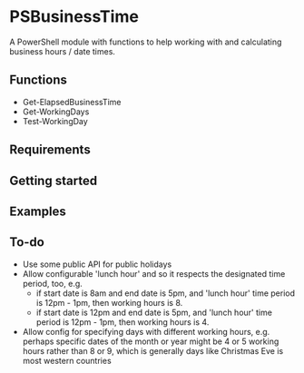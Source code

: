 # PSBusinessTime

A PowerShell module with functions to help working with and calculating business hours / date times.

## Functions

- Get-ElapsedBusinessTime
- Get-WorkingDays
- Test-WorkingDay

## Requirements

## Getting started

## Examples

## To-do

- Use some public API for public holidays
- Allow configurable 'lunch hour' and so it respects the designated time period, too, e.g.
  - if start date is 8am and end date is 5pm, and 'lunch hour' time period is 12pm - 1pm, then working hours is 8.
  - if start date is 12pm and end date is 5pm, and 'lunch hour' time period is 12pm - 1pm, then working hours is 4.
- Allow config for specifying days with different working hours, e.g. perhaps specific dates of the month or year might be 4 or 5 working hours rather than 8 or 9, which is generally days like Christmas Eve is most western countries